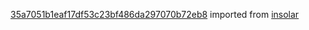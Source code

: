 [35a7051b1eaf17df53c23bf486da297070b72eb8](https://github.com/insolar/insolar/commit/35a7051b1eaf17df53c23bf486da297070b72eb8) imported from [insolar](https://github.com/insolar/insolar)
